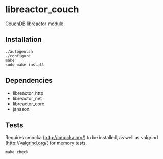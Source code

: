libreactor_couch
================

CouchDB libreactor module

Installation
------------

    ./autogen.sh
    ./configure
    make
    sudo make install

Dependencies
------------

* libreactor_http
* libreactor_net
* libreactor_core
* jansson
        
Tests
-----

Requires cmocka (http://cmocka.org/) to be installed, as well as valgrind (http://valgrind.org/) for memory tests.

    make check
